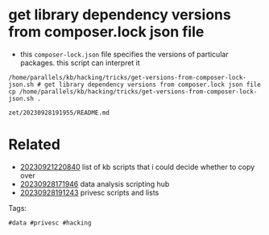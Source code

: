 # get library dependency versions from composer.lock json file

- this `composer-lock.json` file specifies the versions of particular packages. this script can interpret it

```
/home/parallels/kb/hacking/tricks/get-versions-from-composer-lock-json.sh # get library dependency versions from composer.lock json file
cp /home/parallels/kb/hacking/tricks/get-versions-from-composer-lock-json.sh .
```

` zet/20230928191955/README.md `

# Related

- [20230921220840](/zet/20230921220840/README.md) list of kb scripts that i could decide whether to copy over
- [20230928171946](/zet/20230928171946/README.md) data analysis scripting hub
- [20230928191243](/zet/20230928191243/README.md) privesc scripts and lists

Tags:

    #data #privesc #hacking
